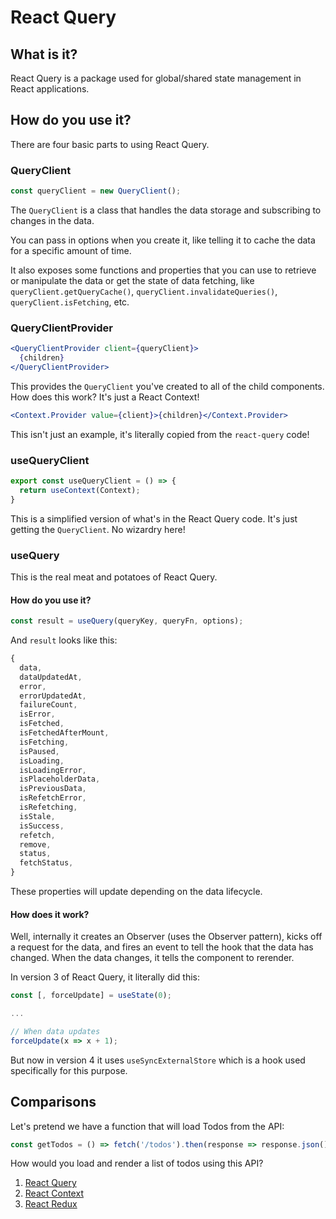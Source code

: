 # React Query

## What is it?

React Query is a package used for global/shared state management in React applications.

## How do you use it?

There are four basic parts to using React Query.

### QueryClient

```javascript
const queryClient = new QueryClient();
```

The `QueryClient` is a class that handles the data storage and subscribing to changes in the data.

You can pass in options when you create it, like telling it to cache the data for a specific amount of time.

It also exposes some functions and properties that you can use to retrieve or manipulate the data or get the state of data fetching, like `queryClient.getQueryCache()`, `queryClient.invalidateQueries()`, `queryClient.isFetching`, etc.

### QueryClientProvider

```jsx
<QueryClientProvider client={queryClient}>
  {children}
</QueryClientProvider>
```

This provides the `QueryClient` you've created to all of the child components. How does this work? It's just a React Context!

```jsx
<Context.Provider value={client}>{children}</Context.Provider>
```

This isn't just an example, it's literally copied from the `react-query` code!

### useQueryClient

```jsx
export const useQueryClient = () => {
  return useContext(Context);
}
```

This is a simplified version of what's in the React Query code. It's just getting the `QueryClient`. No wizardry here!

### useQuery

This is the real meat and potatoes of React Query.

#### How do you use it?

```javascript
const result = useQuery(queryKey, queryFn, options);
```

And `result` looks like this:

```javascript
{
  data,
  dataUpdatedAt,
  error,
  errorUpdatedAt,
  failureCount,
  isError,
  isFetched,
  isFetchedAfterMount,
  isFetching,
  isPaused,
  isLoading,
  isLoadingError,
  isPlaceholderData,
  isPreviousData,
  isRefetchError,
  isRefetching,
  isStale,
  isSuccess,
  refetch,
  remove,
  status,
  fetchStatus,
}
```

These properties will update depending on the data lifecycle.

#### How does it work?

Well, internally it creates an Observer (uses the Observer pattern), kicks off a request for the data, and fires an event to tell the hook that the data has changed. When the data changes, it tells the component to rerender.

In version 3 of React Query, it literally did this:

```javascript
const [, forceUpdate] = useState(0);

...

// When data updates
forceUpdate(x => x + 1);
```

But now in version 4 it uses `useSyncExternalStore` which is a hook used specifically for this purpose.

## Comparisons

Let's pretend we have a function that will load Todos from the API:

```javascript
const getTodos = () => fetch('/todos').then(response => response.json());
```

How would you load and render a list of todos using this API?

1. [React Query](./002-todos-react-query.md)
2. [React Context](./003-todos-react-context.md)
3. [React Redux](./004-todos-react-redux.md)

